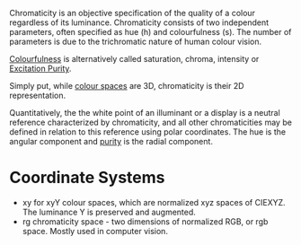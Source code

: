 Chromaticity is an objective specification of the quality of a colour regardless of its luminance. Chromaticity consists of two independent parameters, often specified as hue (h) and colourfulness (s). The number of parameters is due to the trichromatic nature of human colour vision.

[Colourfulness](../Colour%20Perception/Colourfulness.md) is alternatively called saturation, chroma, intensity or [Excitation Purity](../Colour%20Perception/Excitation%20Purity.md).

Simply put, while [colour spaces](Colour%20Spaces/Colour%20Space.md) are 3D, chromaticity is their 2D representation.

Quantitatively, the the white point of an illuminant or a display is a neutral reference characterized by chromaticity, and all other chromaticities may be defined in relation to this reference using polar coordinates. The hue is the angular component and [purity](../Colour%20Perception/Excitation%20Purity.md) is the radial component.

# Coordinate Systems
- xy for xyY colour spaces, which are normalized xyz spaces of CIEXYZ. The luminance Y is preserved and augmented.
- rg chromaticity space - two dimensions of normalized RGB, or rgb space. Mostly used in computer vision.